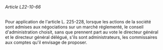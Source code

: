 ###### Article L22-10-66

Pour application de l'article L. 225-228, lorsque les actions de la société sont admises aux négociations sur un marché réglementé, le conseil d'administration choisit, sans que prennent part au vote le directeur général et le directeur général délégué, s'ils sont administrateurs, les commissaires aux comptes qu'il envisage de proposer.

